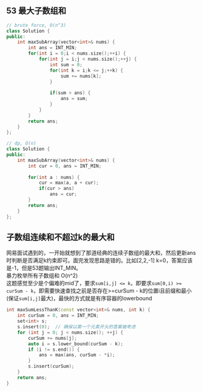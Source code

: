 ## 53 最大子数组和
```cpp
// brute force, O(n^3)
class Solution {
public:
    int maxSubArray(vector<int>& nums) {
        int ans = INT_MIN;
        for(int i = 0;i < nums.size();++i) {
            for(int j = i;j < nums.size();++j) {
                int sum = 0;
                for(int k = i;k <= j;++k) {
                    sum += nums[k];
                }
                
                if(sum > ans) {
                    ans = sum;
                }
            }
        }
        return ans;
    }
};

// dp, O(n)
class Solution {
public:
    int maxSubArray(vector<int>& nums) {
        int cur = 0, ans = INT_MIN;
        
        for(int a : nums) {
            cur = max(a, a + cur);
            if(cur > ans)
                ans = cur;
        }
        return ans;
    }
};
```

## 子数组连续和不超过k的最大和
网易面试遇到的，一开始就想到了那道经典的连续子数组的最大和，然后更新ans时判断是否满足k约束即可。面完发现思路是错的。比如[2,2,-1] k=0，答案应该是-1，但是53题输出INT_MIN。  
暴力枚举所有子数组和 O(n^2)  
这题感觉至少是个偏难的mid了，要求`sum[i,j] <= k`，即要求`sum[0,i) >= curSum - k`，即需要快速查找之前是否存在>=curSum - k的位置i且前缀和最小(保证`sum[i,j]`最大)，最快的方式就是有序容器的lowerbound
```cpp
int maxSumLessThanK(const vector<int>& nums, int k) {
    int curSum = 0, ans = INT_MIN;
    set<int> s;
    s.insert(0);  // 确保以第一个元素开头的答案被考虑
    for (int j = 0; j < nums.size(); ++j) {
        curSum += nums[j];
        auto i = s.lower_bound(curSum - k);
        if (i != s.end()) {
            ans = max(ans, curSum - *i);
        }
        s.insert(curSum);
    }
    return ans;
}
```



